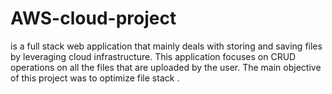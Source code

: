 # AWS-cloud-project
is a full stack web application that mainly deals with storing and saving files by leveraging cloud infrastructure. This application focuses on CRUD operations on all the files that are uploaded by the user. The main objective of this project was to optimize file stack .

